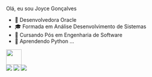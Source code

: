 Olá, eu sou Joyce Gonçalves

- 🔭 Desenvolvedora Oracle 
- 🎓 Formada em Análise Desenvolvimento de Sistemas 
- 🌱 Cursando Pós em Engenharia de Software
- 🌱 Aprendendo Python ...


<div>
  <a href = "https://github.com/JoyceGoncalves">
            <img src="https://cdn.jsdelivr.net/gh/devicons/devicon/icons/oracle/oracle-original.svg"
          height="42" width="42" target="_blank" ></a>
</div>
</div>
<div>
  <a href="https://instagram.com/joyce_gonccalves" target="_blank"><img src="https://img.shields.io/badge/-Instagram-%23E4405F?style=for-the-badge&logo=instagram&logoColor=white" target="_blank"></a>
   <a href="https://www.linkedin.com/in/joyce-gon%C3%A7alves-533b89158/" target="_blank"><img src="https://img.shields.io/badge/-LinkedIn-%230077B5?style=for-the-badge&logo=linkedin&logoColor=white" target="_blank"></a>
 <a href = "mailto:contatorafaballerini@gmail.com"><img src="https://img.shields.io/badge/-Gmail-%23333?style=for-the-badge&logo=gmail&logoColor=white" target="_blank"></a>
</div>
